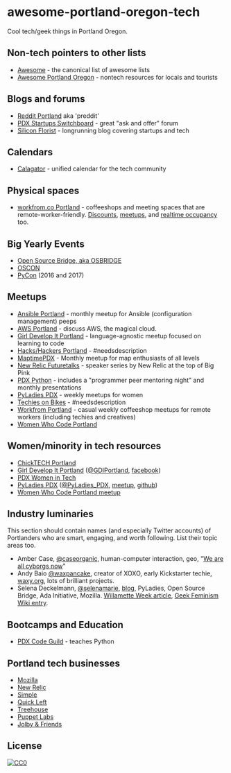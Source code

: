 # awesome-portland-oregon-tech
Cool tech/geek things in Portland Oregon.

<!-- notes/rules:
* it's okay to have the same link in two sections.
* please help by adding context to existing entries.
-->

## Non-tech pointers to other lists

* [Awesome](https://github.com/sindresorhus/awesome/blob/master/readme.md) - the canonical list of awesome lists
* [Awesome Portland Oregon]() - nontech resources for locals and tourists

## Blogs and forums

* [Reddit Portland](https://www.reddit.com/r/Portland) aka 'preddit'
* [PDX Startups Switchboard](https://pdxstartups.switchboardhq.com/) - great "ask and offer" forum
* [Silicon Florist](http://siliconflorist.com/) - longrunning blog covering startups and tech

## Calendars 

* [Calagator](http://calagator.org/) - unified calendar for the tech community

## Physical spaces

* [workfrom.co Portland](https://workfrom.co/portland) - coffeeshops and meeting spaces that are remote-worker-friendly. [Discounts](https://workfrom.co/worker#deals), [meetups](http://www.meetup.com/workfrom-portland/), and [realtime occupancy](https://workfrom.co/portland/real-time-density) too.


## Big Yearly Events

* [Open Source Bridge, aka OSBRIDGE](http://opensourcebridge.org/)
* [OSCON](http://www.oscon.com/)
* [PyCon](https://us.pycon.org) (2016 and 2017) 


## Meetups

<!-- alphasort these -->

* [Ansible Portland](http://www.meetup.com/Ansible-Portland/) - monthly meetup for Ansible (configuration management) peeps
* [AWS Portland](http://www.meetup.com/AWS-Portland/) - discuss AWS, the magical cloud.
* [Girl Develop It Portland](http://www.meetup.com/Girl-Develop-It-Portland) - language-agnostic meetup focused on learning to code 
* [Hacks/Hackers Portland](http://www.meetup.com/HacksHackersPDX/) - #needsdescription
* [MaptimePDX](http://maptime.io/portland/) - Monthly meetup for map enthusiasts of all levels
* [New Relic Futuretalks](http://www.meetup.com/New-Relic-FutureTalks-PDX/) - speaker series by New Relic at the top of Big Pink
* [PDX Python](http://www.meetup.com/pdxpython/) - includes a "programmer peer mentoring night" and monthly presentations
* [PyLadies PDX](http://www.meetup.com/PyLadies-PDX/) - weekly meetups for women 
* [Techies on Bikes](http://www.meetup.com/Techies-On-Bikes/) - #needsdescription
* [Workfrom Portland](http://www.meetup.com/workfrom-portland/) - casual weekly coffeeshop meetups for remote workers (including techies and creatives)
* [Women Who Code Portland](http://www.meetup.com/Women-Who-Code-Portland/)

## Women/minority in tech resources

* [ChickTECH Portland](http://portland.chicktech.org/)
* [Girl Develop It Portland](http://www.meetup.com/Girl-Develop-It-Portland) ([@GDIPortland](https://twitter.com/gdiportland), [facebook](https://www.facebook.com/gdiportland))
* [PDX Women in Tech](http://www.pdxwit.org/)
* [PyLadies PDX](http://www.pyladies.com/locations/pdx/) ([@PyLadies_PDX](https://twitter.com/PyLadies_pdx), [meetup](http://www.meetup.com/PyLadies-PDX/), [github](https://github.com/pyladiespdx))
* [Women Who Code Portland meetup](http://www.meetup.com/Women-Who-Code-Portland/)

## Industry luminaries

This section should contain names (and especially Twitter accounts) of Portlanders who are smart, engaging, and worth following. List their topic areas too.

* Amber Case, [@caseorganic](https://twitter.com/caseorganic), human-computer interaction, geo, "[We are all cyborgs now](http://www.ted.com/talks/amber_case_we_are_all_cyborgs_now)"
* Andy Baio [@waxpancake](https://twitter.com/waxpancake), creator of XOXO, early Kickstarter techie, [waxy.org](http://waxy.org/),  lots of brilliant projects.
* Selena Deckelmann, [@selenamarie](https://twitter.com/selenamarie), [blog](http://www.chesnok.com/daily/), PyLadies, Open Source Bridge, Ada Initiative, Mozilla. [Willamette Week article](http://www.wweek.com/portland/article-21189-hotseat_selena_deckelmann.html), [Geek Feminism Wiki entry](http://geekfeminism.wikia.com/wiki/Selena_Deckelmann).

## Bootcamps and Education

* [PDX Code Guild](https://pdxcodeguild.com/) - teaches Python

## Portland tech businesses

<!-- link to homepage plus page indicating they are at least partially Portland-based, such as a 'contact' page listing their address -->

* [Mozilla](https://www.mozilla.org/en-US/contact/spaces/portland/)
* [New Relic](http://newrelic.com/about/contact-us)
* [Simple](https://www.simple.com/careers)
* [Quick Left](https://quickleft.com/) 
* [Treehouse](https://teamtreehouse.com/jobs) 
* [Puppet Labs](https://puppetlabs.com/contact)
* [Jolby & Friends](http://jolbyandfriends.com)

## License

[![CC0](http://i.creativecommons.org/p/zero/1.0/88x31.png)](http://creativecommons.org/publicdomain/zero/1.0/)

